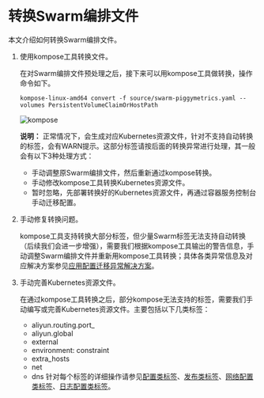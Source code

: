 # 转换Swarm编排文件

本文介绍如何转换Swarm编排文件。

1.  使用kompose工具转换文件。

    在对Swarm编排文件预处理之后，接下来可以用kompose工具做转换，操作命令如下。

    ```
    kompose-linux-amd64 convert -f source/swarm-piggymetrics.yaml --volumes PersistentVolumeClaimOrHostPath
    ```

    ![kompose](https://static-aliyun-doc.oss-accelerate.aliyuncs.com/assets/img/zh-CN/1073659951/p47978.png)

    **说明：** 正常情况下，会生成对应Kubernetes资源文件，针对不支持自动转换的标签，会有WARN提示。这部分标签请按后面的转换异常进行处理，其一般会有以下3种处理方式：

    -   手动调整原Swarm编排文件，然后重新通过kompose转换。
    -   手动修改kompose工具转换Kubernetes资源文件。
    -   暂时忽略，先部署转换好的Kubernetes资源文件，再通过容器服务控制台手动迁移配置。
2.  手动修复转换问题。

    kompose工具支持转换大部分标签，但少量Swarm标签无法支持自动转换（后续我们会进一步增强），需要我们根据kompose工具输出的警告信息，手动调整Swarm编排文件并重新用kompose工具转换；具体各类异常信息及对应解决方案参见[应用配置迁移异常解决方案](/intl.zh-CN/最佳实践/Swarm迁移Kubernetes/迁移应用配置/应用配置迁移异常解决方案.md)。

3.  手动完善Kubernetes资源文件。

    在通过kompose工具转换之后，部分kompose无法支持的标签，需要我们手动编写或完善Kubernetes资源文件。主要包括以下几类标签：

    -   aliyun.routing.port\_
    -   aliyun.global
    -   external
    -   environment: constraint
    -   extra\_hosts
    -   net
    -   dns
    针对每个标签的详细操作请参见[配置类标签](/intl.zh-CN/最佳实践/Swarm迁移Kubernetes/附录：标签映射/配置类标签.md)、[发布类标签](/intl.zh-CN/最佳实践/Swarm迁移Kubernetes/附录：标签映射/发布类标签.md)、[网络配置类标签](/intl.zh-CN/最佳实践/Swarm迁移Kubernetes/附录：标签映射/网络配置类标签.md)、[日志配置类标签](/intl.zh-CN/最佳实践/Swarm迁移Kubernetes/附录：标签映射/日志配置类标签.md)。


